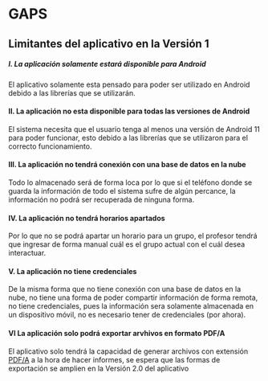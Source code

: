 # GAPS
## Limitantes del aplicativo en la Versión 1

##### I. **La aplicación solamente estará disponible para Android**
El aplicativo solamente esta pensado para poder ser utilizado en Android debido a las librerías que se utilizarán.

#### II. **La aplicación no esta disponible para todas las versiones de Android**
El sistema necesita que el usuario tenga al menos una versión de Android 11 para poder funcionar, esto debido a las librerías que se utilizaron para el correcto funcionamiento.

#### III. **La aplicación no tendrá conexión con una base de datos en la nube**
Todo lo almacenado será de forma loca por lo que si el teléfono donde se guarda la información de todo el sistema sufre de algún percance, la información no podrá ser recuperada de ninguna forma.

#### IV. **La aplicación no tendrá horarios apartados**
Por lo que no se podrá apartar un horario para un grupo, el profesor tendrá que ingresar de forma manual cuál es el grupo actual con el cuál desea interactuar.

#### V. **La aplicación no tiene credenciales**
De la misma forma que no tiene conexión con una base de datos en la nube, no tiene una forma de poder compartir información de forma remota, no tiene credenciales, pues la información sera solamente almacenada en un dispositivo móvil, no es necesario tener de credenciales (por ahora).

#### VI **La aplicación solo podrá exportar arvhivos en formato PDF/A**
El aplicativo solo tendrá la capacidad de generar archivos con extensión [PDF/A](/Diseño/Definiciones/Definiciones.md) a la hora de hacer informes, se espera que las formas de exportación se amplien en la Versión 2.0 del aplicativo